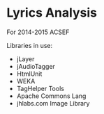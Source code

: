 Lyrics Analysis
=========

For 2014-2015 ACSEF

Libraries in use:
- jLayer
- jAudioTagger
- HtmlUnit
- WEKA
- TagHelper Tools
- Apache Commons Lang
- jhlabs.com Image Library
